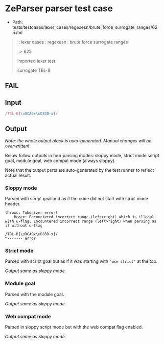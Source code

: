 # ZeParser parser test case

- Path: tests/testcases/lexer_cases/regexesn/brute_force_surrogate_ranges/625.md

> :: lexer cases : regexesn : brute force surrogate ranges
>
> ::> 625
>
> Imported lexer test
>
> surrogate TBL-B

## FAIL

## Input

`````js
/TBL-B[\uDCA9x\uD83D-x]/
`````

## Output

_Note: the whole output block is auto-generated. Manual changes will be overwritten!_

Below follow outputs in four parsing modes: sloppy mode, strict mode script goal, module goal, web compat mode (always sloppy).

Note that the output parts are auto-generated by the test runner to reflect actual result.

### Sloppy mode

Parsed with script goal and as if the code did not start with strict mode header.

`````
throws: Tokenizer error!
    Regex: Encountered incorrect range (left>right) which is illegal with u-flag; Encountered incorrect range (left>right) when parsing as if without u-flag

/TBL-B[\uDCA9x\uD83D-x]/
^------- error
`````

### Strict mode

Parsed with script goal but as if it was starting with `"use strict"` at the top.

_Output same as sloppy mode._

### Module goal

Parsed with the module goal.

_Output same as sloppy mode._

### Web compat mode

Parsed in sloppy script mode but with the web compat flag enabled.

_Output same as sloppy mode._
